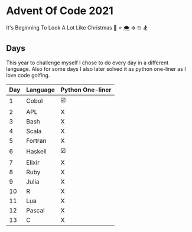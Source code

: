 # Advent Of Code 2021
It's Beginning To Look A Lot Like Christmas 
🎄 ⭐️ 🌨 ❄️ ☃️ 🏂

## Days

This year to challenge myself I chose to do every day in a different language. Also for some days I also later solved it as python one-liner as I love code golfing.

Day | Language  | Python One-liner
--- | ---       | ----
1   | Cobol     | ☑️
2   | APL       | X
3   | Bash      | X
4   | Scala     | X
5   | Fortran   | X
6   | Haskell   | ☑️
7   | Elixir    | X
8   | Ruby      | X
9   | Julia     | X
10  | R         | X
11  | Lua       | X
12  | Pascal    | X
13  | C         | X